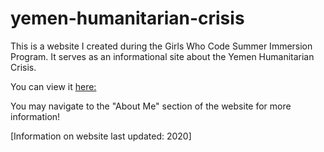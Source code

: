 # yemen-humanitarian-crisis

This is a website I created during the Girls Who Code Summer Immersion Program. It serves as an informational site about the Yemen Humanitarian Crisis.

You can view it [here:](https://yemen-humanarian-crisis.glitch.me)

You may navigate to the "About Me" section of the website for more information!

[Information on website last updated: 2020]



